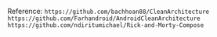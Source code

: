 Reference: 
`https://github.com/bachhoan88/CleanArchitecture`
`https://github.com/Farhandroid/AndroidCleanArchitecture`
`https://github.com/ndiritumichael/Rick-and-Morty-Compose`